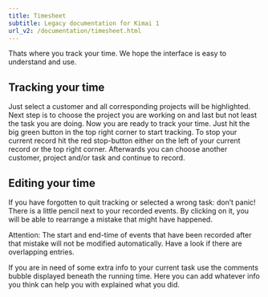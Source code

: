 ```yaml
---
title: Timesheet
subtitle: Legacy documentation for Kimai 1
url_v2: /documentation/timesheet.html
---
```


Thats where you track your time. We hope the interface is easy to understand and use.

## Tracking your time

Just select a customer and all corresponding projects will be highlighted. 
Next step is to choose the project you are working on and last but not least the task you are doing. 
Now you are ready to track your time. Just hit the big green button in the top right corner to start tracking. 
To stop your current record hit the red stop-button either on the left of your current record or the top right corner. 
Afterwards you can choose another customer, project and/or task and continue to record.

## Editing your time

If you have forgotten to quit tracking or selected a wrong task: don’t panic! There is a little pencil next to your recorded events. 
By clicking on it, you will be able to rearrange a mistake that might have happened.

Attention: The start and end-time of events that have been recorded after that mistake will not be modified automatically. 
Have a look if there are overlapping entries.

If you are in need of some extra info to your current task use the comments bubble displayed beneath the running time. 
Here you can add whatever info you think can help you with explained what you did.
